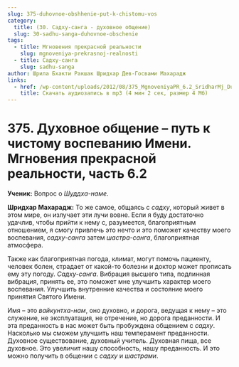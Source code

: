 ```yaml
---
slug: 375-duhovnoe-obshhenie-put-k-chistomu-vos
category:
  title: (30. Садху-санга - духовное общение)
  slug: 30-sadhu-sanga-duhovnoe-obschenie
tags:
  - title: Мгновения прекрасной реальности
    slug: mgnoveniya-prekrasnoj-realnosti
  - title: Садху-санга
    slug: sadhu-sanga
author: Шрила Бхакти Ракшак Шридхар Дев-Госвами Махарадж
links:
  - href: /wp-content/uploads/2012/08/375_MgnoveniyaPR_6.2_SridharMj_Duhovnoye_obweniye–put_k_chistomu_vospevaniyu_Imeni.mp3
    title: Скачать аудиозапись в mp3 (4 мин 2 сек, размер 4 Мб)
---
```


# 375. Духовное общение – путь к чистому воспеванию Имени. Мгновения прекрасной реальности, часть 6.2

**Ученик:** Вопрос о *Шуддха-наме*.

**Шридхар Махарадж:** То же самое, общаясь с *садху*, который живет в этом мире, он излучает эти лучи вовне. Если я буду достаточно удачлив, чтобы прийти к нему с, разумеется, благоприятным отношением, я смогу привлечь это нечто и это поможет качеству моего воспевания, *садху-санга* затем *шастра-санга*, благоприятная атмосфера.

Также как благоприятная погода, климат, могут помочь пациенту, человек болен, страдает от какой-то болезни и доктор может прописать ему эту погоду. *Садху-санга*. Вибрация высшего типа, подлинная вибрация, принять ее, это поможет мне улучшить характер моего воспевания. Улучшить внутренние качества и состояние моего принятия Святого Имени.

Имя – это *вайкунтха-нам*, оно духовно, и дорога, ведущая к нему – это служение, не эксплуатация, не отречение, но дорога преданности. И эта преданность в нас может быть пробуждена общением с *садху*. Насколько мы сможем улучшить наш темперамент преданности. Духовное существование, духовный учитель. Духовная пища, все духовное. Это увеличит нашу способность, нашу преданность. И это можно получить в общении с *садху* и *шастрами*.

